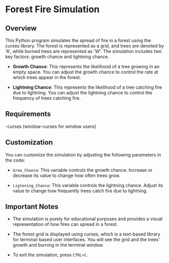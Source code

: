 # Forest Fire Simulation 

## Overview
This Python program simulates the spread of fire in a forest using the curses library. The forest is represented as a grid, and trees are denoted by 'A', while burned trees are represented as 'W'. The simulation includes two key factors: growth chance and lightning chance. 

- **Growth Chance**: This represents the likelihood of a tree growing in an empty space. You can adjust the growth chance to control the rate at which trees appear in the forest.

- **Lightning Chance**: This represents the likelihood of a tree catching fire due to lightning. You can adjust the lightning chance to control the frequency of trees catching fire.

## Requirements
-curses (window-curses for window users)

## Customization
You can customize the simulation by adjusting the following parameters in the code:

- `Grow_Chance`: This variable controls the growth chance. Increase or decrease its value to change how often trees grow.

- `Ligtening_Chance`: This variable controls the lightning chance. Adjust its value to change how frequently trees catch fire due to lightning.

## Important Notes
- The simulation is purely for educational purposes and provides a visual representation of how fires can spread in a forest.

- The forest grid is displayed using curses, which is a text-based library for terminal-based user interfaces. You will see the grid and the trees' growth and burning in the terminal window.

- To exit the simulation, press `CTRL+C`.
